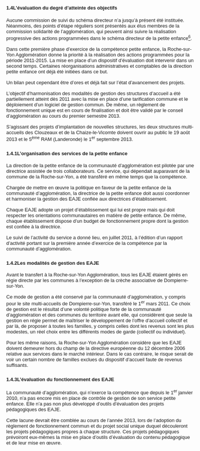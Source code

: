 ## <a name="_Toc356222115"></a><font face="Tahoma, sans-serif"><font size="2">1.4L’évaluation du degré d’atteinte des objectifs</font></font>

<font face="Tahoma, sans-serif"><font size="2">Aucune commission de suivi du schéma directeur n’a jusqu’à présent été instituée. Néanmoins, des points d’étape réguliers sont présentés aux élus membres de la commission solidarité de l’agglomération, qui peuvent ainsi suivre la réalisation progressive des actions programmées dans le schéma directeur de la petite enfance[<sup>6</sup>](#sdfootnote6sym).</font></font>

<font face="Tahoma, sans-serif"><font size="2">Dans cette première phase d’exercice de la compétence petite enfance, la Roche-sur-Yon Agglomération donne la priorité à la réalisation des actions programmées pour la période 2011-2015\. La mise en place d’un dispositif d’évaluation doit intervenir dans un second temps. Certaines réorganisations administratives et comptables de la direction petite enfance ont déjà été initiées dans ce but.</font></font>

<font face="Tahoma, sans-serif"><font size="2">Un bilan peut cependant être d’ores et déjà fait sur l’état d’avancement des projets.</font></font>

<font face="Tahoma, sans-serif"><font size="2">L’objectif d’harmonisation des modalités de gestion des structures d’accueil a été partiellement atteint dès 2011 avec la mise en place d’une tarification commune et le déploiement d’un logiciel de gestion commun. De même, un règlement de fonctionnement unique est en cours de finalisation et doit être validé par le conseil d’agglomération au cours du premier semestre 2013.</font></font>

<font face="Tahoma, sans-serif"><font size="2">S’agissant des projets d’implantation de nouvelles structures, les deux structures multi-accueils des Clouzeaux et de la Chaize-le-Vicomte doivent ouvrir au public le 19 août 2013 et le 5<sup>ème</sup> RAM (Landeronde) le 1<sup>er</sup> septembre 2013.</font></font>

### <a name="_Toc356222116"></a><font face="Tahoma, sans-serif"><font size="2">1.4.1L’organisation des services de la petite enfance</font></font>

<font face="Tahoma, sans-serif"><font size="2">La direction de la petite enfance de la communauté d’agglomération est pilotée par une directrice assistée de trois collaborateurs. Ce service, qui dépendait auparavant de la commune de la Roche-sur-Yon, a été transféré en même temps que la compétence.</font></font>

<font face="Tahoma, sans-serif"><font size="2">Chargée de mettre en œuvre la politique en faveur de la petite enfance de la communauté d’agglomération, la directrice de la petite enfance doit aussi coordonner et harmoniser la gestion des EAJE confiée aux directrices d’établissement.</font></font>

<font face="Tahoma, sans-serif"><font size="2">Chaque EAJE adopte un projet d’établissement qui lui est propre mais qui doit respecter les orientations communautaires en matière de petite enfance. De même, chaque établissement dispose d’un budget de fonctionnement propre dont la gestion est confiée à la directrice.</font></font>

<font face="Tahoma, sans-serif"><font size="2">Le suivi de l’activité du service a donné lieu, en juillet 2011, à l’édition d’un rapport d’activité portant sur la première année d’exercice de la compétence par la communauté d’agglomération.</font></font>

### <a name="_Toc356222117"></a><font face="Tahoma, sans-serif"><font size="2">1.4.2Les modalités de gestion des EAJE</font></font>

<font face="Tahoma, sans-serif"><font size="2">Avant le transfert à la Roche-sur-Yon Agglomération, tous les EAJE étaient gérés en régie directe par les communes à l’exception de la crèche associative de Dompierre-sur-Yon.</font></font>

<font face="Tahoma, sans-serif"><font size="2">Ce mode de gestion a été conservé par la communauté d’agglomération, y compris pour le site multi-accueils de Dompierre-sur-Yon, transféré le 1<sup>er</sup> mars 2011\. Ce choix de gestion est le résultat d’une volonté politique forte de la communauté d’agglomération et des communes du territoire avant elle, qui considèrent que seule la gestion en régie permet de maîtriser le développement de l’offre d’accueil collectif et par là, de proposer à toutes les familles, y compris celles dont les revenus sont les plus modestes, un réel choix entre les différents modes de garde (collectif ou individuel).</font></font>

<font face="Tahoma, sans-serif"><font size="2">Pour les même raisons, la Roche-sur-Yon Agglomération considère que les EAJE doivent demeurer hors du champ de la directive européenne du 12 décembre 2006 relative aux services dans le marché intérieur. Dans le cas contraire, le risque serait de voir un certain nombre de familles exclues du dispositif d’accueil faute de revenus suffisants.</font></font>

### <a name="_Toc356222118"></a><font face="Tahoma, sans-serif"><font size="2">1.4.3L’évaluation du fonctionnement des EAJE</font></font>

<font face="Tahoma, sans-serif"><font size="2">La communauté d’agglomération, qui n’exerce la compétence que depuis le 1<sup>er</sup> janvier 2010, n’a pas encore mis en place de contrôle de gestion de son service petite enfance. Elle n’a pas non plus développé d’outils d’évaluation des projets pédagogiques des EAJE.</font></font>

<font face="Tahoma, sans-serif"><font size="2">Cette lacune devrait être comblée au cours de l’année 2013, lors de l’adoption du règlement de fonctionnement commun et du projet social unique duquel découleront les projets pédagogiques propres à chaque structure. Ces projets pédagogiques prévoiront eux-mêmes la mise en place d’outils d’évaluation du contenu pédagogique et de leur mise en œuvre.</font></font>